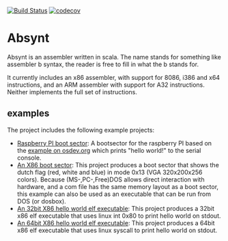 [![Build Status](https://travis-ci.org/wernerschram/scasm.svg?branch=master)](https://travis-ci.org/wernerschram/scasm)
[![codecov](https://codecov.io/gh/wernerschram/scasm/branch/master/graph/badge.svg)](https://codecov.io/gh/wernerschram/scasm)

# Absynt
Absynt is an assembler written in scala. The name stands for something like assembler b syntax, the reader is free to fill
in what the b stands for.

It currently includes an x86 assembler, with support for 8086, i386 and x64 instructions, and an ARM assembler with support
for A32 instructions. Neither implements the full set of instructions.

## examples
The project includes the following example projects:
- [Raspberry PI boot sector](examples/arm/bootRpi/src/main/scala/org/werner/absynt/arm/examples/BootRpi):
  A bootsector for the raspberry PI based on the [example on osdev.org](http://wiki.osdev.org/Raspberry_Pi_Bare_Bones) which prints "hello
  world!" to the serial console.
- [An X86 boot sector](examples/x86/bootFlag/src/main/scala/org/werner/absynt/x86/examples/bootFlag):
  This project produces a boot sector that shows the dutch flag (red, white and blue) in mode 0x13 (VGA 320x200x256 colors). 
  Because (MS-,PC-,Free)DOS allows direct interaction with hardware, and a com file has the same memory layout as a boot sector, 
  this example can also be used as an executable that can be run from DOS (or dosbox).
- [An 32bit X86 hello world elf executable](examples/x86/helloWorld32bit/src/main/scala/org/werner/absynt/x86/examples/helloWorld32):
  This project produces a 32bit x86 elf executable that uses linux int 0x80 to print hello world on stdout.
- [An 64bit X86 hello world elf executable](examples/x86/helloWorld64bit/src/main/scala/org/werner/absynt/x86/examples/helloWorld64):
  This project produces a 64bit x86 elf executable that uses linux syscall to print hello world on stdout.
